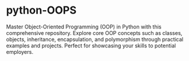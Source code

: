 # python-OOPS
Master Object-Oriented Programming (OOP) in Python with this comprehensive repository. Explore core OOP concepts such as classes, objects, inheritance, encapsulation, and polymorphism through practical examples and projects. Perfect for showcasing your skills to potential employers.
